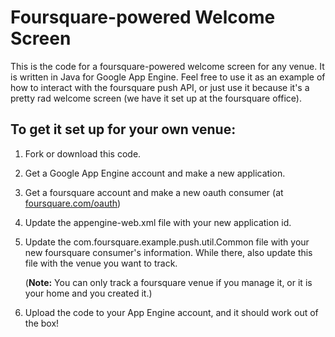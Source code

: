 Foursquare-powered Welcome Screen
=================================

This is the code for a foursquare-powered welcome screen for any venue. It is written in Java for
Google App Engine. Feel free to use it as an example of how to interact with the foursquare push API,
or just use it because it's a pretty rad welcome screen (we have it set up at the foursquare office).


To get it set up for your own venue:
------------------------------------

1.  Fork or download this code.
2.  Get a Google App Engine account and make a new application.
3.  Get a foursquare account and make a new oauth consumer (at [foursquare.com/oauth](http://foursquare.com/oauth, "Foursquare"))
4.  Update the appengine-web.xml file with your new application id.
5.  Update the com.foursquare.example.push.util.Common file with your new foursquare consumer's information. While there, also update this file with the venue you want to track.

    (**Note:** You can only track a foursquare venue if you manage it, or it is your home and you created it.)

6.  Upload the code to your App Engine account, and it should work out of the box!